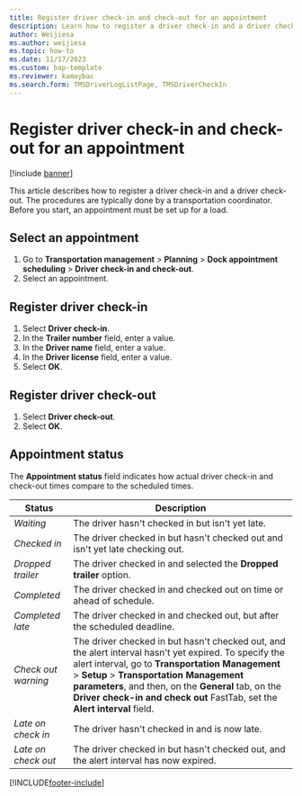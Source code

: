 ```yaml
---
title: Register driver check-in and check-out for an appointment
description: Learn how to register a driver check-in and a driver check-out, and how to interpret the appointment status with an outline for selecting an appointment.
author: Weijiesa
ms.author: weijiesa
ms.topic: how-to
ms.date: 11/17/2023
ms.custom: bap-template 
ms.reviewer: kamaybac
ms.search.form: TMSDriverLogListPage, TMSDriverCheckIn
---
```


# Register driver check-in and check-out for an appointment

[!include [banner](../../includes/banner.md)]

This article describes how to register a driver check-in and a driver check-out. The procedures are typically done by a transportation coordinator. Before you start, an appointment must be set up for a load.

## Select an appointment

1. Go to **Transportation management** \> **Planning** \> **Dock appointment scheduling** \> **Driver check-in and check-out**.
2. Select an appointment.

## Register driver check-in

1. Select **Driver check-in**.
2. In the **Trailer number** field, enter a value.
3. In the **Driver name** field, enter a value.
4. In the **Driver license** field, enter a value.
5. Select **OK**.

## Register driver check-out

1. Select **Driver check-out**.
2. Select **OK**.

## Appointment status

The **Appointment status** field indicates how actual driver check-in and check-out times compare to the scheduled times.

| Status | Description |
|--------|-------------|
| *Waiting* | The driver hasn't checked in but isn't yet late. |
| *Checked in* | The driver checked in but hasn't checked out and isn't yet late checking out. |
| *Dropped trailer* | The driver checked in and selected the **Dropped trailer** option. |
| *Completed* | The driver checked in and checked out on time or ahead of schedule. |
| *Completed late* | The driver checked in and checked out, but after the scheduled deadline. |
| *Check out warning* | The driver checked in but hasn't checked out, and the alert interval hasn't yet expired. To specify the alert interval, go to **Transportation Management** \> **Setup** \> **Transportation Management parameters**, and then, on the **General** tab, on the **Driver check-in and check out** FastTab, set the **Alert interval** field. |
| *Late on check in* | The driver hasn't checked in and is now late. |
| *Late on check out* | The driver checked in but hasn't checked out, and the alert interval has now expired. |

[!INCLUDE[footer-include](../../../includes/footer-banner.md)]
